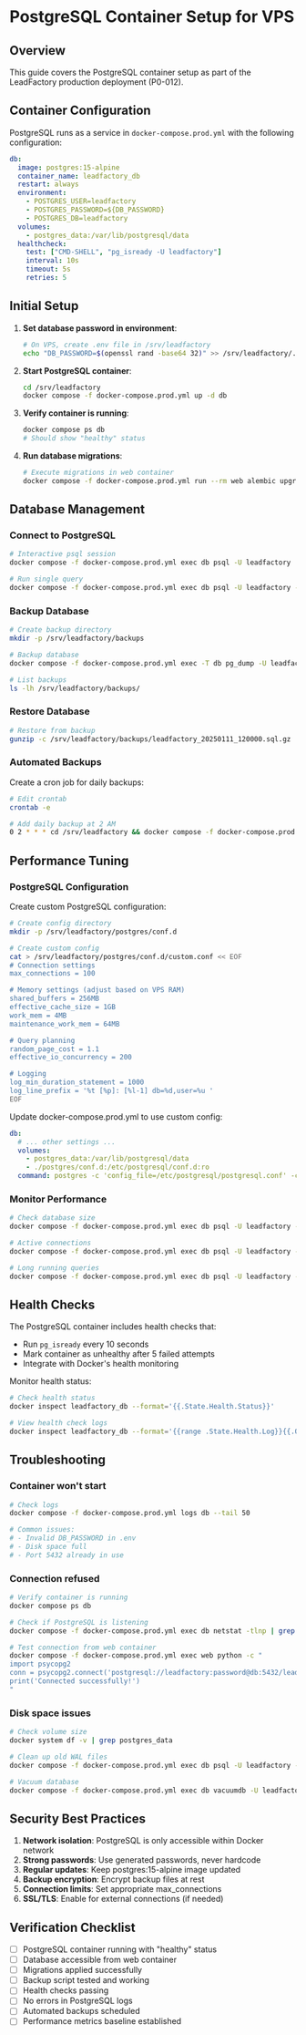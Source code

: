 # PostgreSQL Container Setup for VPS

## Overview

This guide covers the PostgreSQL container setup as part of the LeadFactory production deployment (P0-012).

## Container Configuration

PostgreSQL runs as a service in `docker-compose.prod.yml` with the following configuration:

```yaml
db:
  image: postgres:15-alpine
  container_name: leadfactory_db
  restart: always
  environment:
    - POSTGRES_USER=leadfactory
    - POSTGRES_PASSWORD=${DB_PASSWORD}
    - POSTGRES_DB=leadfactory
  volumes:
    - postgres_data:/var/lib/postgresql/data
  healthcheck:
    test: ["CMD-SHELL", "pg_isready -U leadfactory"]
    interval: 10s
    timeout: 5s
    retries: 5
```

## Initial Setup

1. **Set database password in environment**:
   ```bash
   # On VPS, create .env file in /srv/leadfactory
   echo "DB_PASSWORD=$(openssl rand -base64 32)" >> /srv/leadfactory/.env
   ```

2. **Start PostgreSQL container**:
   ```bash
   cd /srv/leadfactory
   docker compose -f docker-compose.prod.yml up -d db
   ```

3. **Verify container is running**:
   ```bash
   docker compose ps db
   # Should show "healthy" status
   ```

4. **Run database migrations**:
   ```bash
   # Execute migrations in web container
   docker compose -f docker-compose.prod.yml run --rm web alembic upgrade head
   ```

## Database Management

### Connect to PostgreSQL

```bash
# Interactive psql session
docker compose -f docker-compose.prod.yml exec db psql -U leadfactory

# Run single query
docker compose -f docker-compose.prod.yml exec db psql -U leadfactory -c "SELECT version();"
```

### Backup Database

```bash
# Create backup directory
mkdir -p /srv/leadfactory/backups

# Backup database
docker compose -f docker-compose.prod.yml exec -T db pg_dump -U leadfactory leadfactory | gzip > /srv/leadfactory/backups/leadfactory_$(date +%Y%m%d_%H%M%S).sql.gz

# List backups
ls -lh /srv/leadfactory/backups/
```

### Restore Database

```bash
# Restore from backup
gunzip -c /srv/leadfactory/backups/leadfactory_20250111_120000.sql.gz | docker compose -f docker-compose.prod.yml exec -T db psql -U leadfactory leadfactory
```

### Automated Backups

Create a cron job for daily backups:

```bash
# Edit crontab
crontab -e

# Add daily backup at 2 AM
0 2 * * * cd /srv/leadfactory && docker compose -f docker-compose.prod.yml exec -T db pg_dump -U leadfactory leadfactory | gzip > /srv/leadfactory/backups/leadfactory_$(date +\%Y\%m\%d).sql.gz && find /srv/leadfactory/backups -name "*.sql.gz" -mtime +7 -delete
```

## Performance Tuning

### PostgreSQL Configuration

Create custom PostgreSQL configuration:

```bash
# Create config directory
mkdir -p /srv/leadfactory/postgres/conf.d

# Create custom config
cat > /srv/leadfactory/postgres/conf.d/custom.conf << EOF
# Connection settings
max_connections = 100

# Memory settings (adjust based on VPS RAM)
shared_buffers = 256MB
effective_cache_size = 1GB
work_mem = 4MB
maintenance_work_mem = 64MB

# Query planning
random_page_cost = 1.1
effective_io_concurrency = 200

# Logging
log_min_duration_statement = 1000
log_line_prefix = '%t [%p]: [%l-1] db=%d,user=%u '
EOF
```

Update docker-compose.prod.yml to use custom config:

```yaml
db:
  # ... other settings ...
  volumes:
    - postgres_data:/var/lib/postgresql/data
    - ./postgres/conf.d:/etc/postgresql/conf.d:ro
  command: postgres -c 'config_file=/etc/postgresql/postgresql.conf' -c 'include_dir=/etc/postgresql/conf.d'
```

### Monitor Performance

```bash
# Check database size
docker compose -f docker-compose.prod.yml exec db psql -U leadfactory -c "SELECT pg_database_size('leadfactory')/1024/1024 as size_mb;"

# Active connections
docker compose -f docker-compose.prod.yml exec db psql -U leadfactory -c "SELECT count(*) FROM pg_stat_activity;"

# Long running queries
docker compose -f docker-compose.prod.yml exec db psql -U leadfactory -c "SELECT pid, now() - pg_stat_activity.query_start AS duration, query FROM pg_stat_activity WHERE (now() - pg_stat_activity.query_start) > interval '5 minutes';"
```

## Health Checks

The PostgreSQL container includes health checks that:
- Run `pg_isready` every 10 seconds
- Mark container as unhealthy after 5 failed attempts
- Integrate with Docker's health monitoring

Monitor health status:

```bash
# Check health status
docker inspect leadfactory_db --format='{{.State.Health.Status}}'

# View health check logs
docker inspect leadfactory_db --format='{{range .State.Health.Log}}{{.Output}}{{end}}'
```

## Troubleshooting

### Container won't start

```bash
# Check logs
docker compose -f docker-compose.prod.yml logs db --tail 50

# Common issues:
# - Invalid DB_PASSWORD in .env
# - Disk space full
# - Port 5432 already in use
```

### Connection refused

```bash
# Verify container is running
docker compose ps db

# Check if PostgreSQL is listening
docker compose -f docker-compose.prod.yml exec db netstat -tlnp | grep 5432

# Test connection from web container
docker compose -f docker-compose.prod.yml exec web python -c "
import psycopg2
conn = psycopg2.connect('postgresql://leadfactory:password@db:5432/leadfactory')
print('Connected successfully!')
"
```

### Disk space issues

```bash
# Check volume size
docker system df -v | grep postgres_data

# Clean up old WAL files
docker compose -f docker-compose.prod.yml exec db psql -U leadfactory -c "CHECKPOINT;"

# Vacuum database
docker compose -f docker-compose.prod.yml exec db vacuumdb -U leadfactory -d leadfactory -f -z
```

## Security Best Practices

1. **Network isolation**: PostgreSQL is only accessible within Docker network
2. **Strong passwords**: Use generated passwords, never hardcode
3. **Regular updates**: Keep postgres:15-alpine image updated
4. **Backup encryption**: Encrypt backup files at rest
5. **Connection limits**: Set appropriate max_connections
6. **SSL/TLS**: Enable for external connections (if needed)

## Verification Checklist

- [ ] PostgreSQL container running with "healthy" status
- [ ] Database accessible from web container
- [ ] Migrations applied successfully
- [ ] Backup script tested and working
- [ ] Health checks passing
- [ ] No errors in PostgreSQL logs
- [ ] Automated backups scheduled
- [ ] Performance metrics baseline established